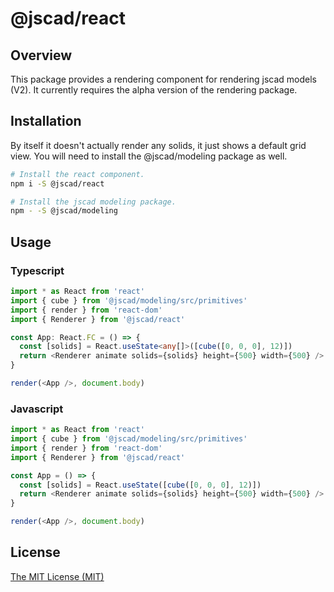 # @jscad/react

## Overview

This package provides a rendering component for rendering jscad models (V2). It currently requires the alpha version of the rendering package.

## Installation

By itself it doesn't actually render any solids, it just shows a default grid view. You will need to install the @jscad/modeling package as well.

```bash
# Install the react component.
npm i -S @jscad/react

# Install the jscad modeling package.
npm - -S @jscad/modeling
```

## Usage

### Typescript

```ts
import * as React from 'react'
import { cube } from '@jscad/modeling/src/primitives'
import { render } from 'react-dom'
import { Renderer } from '@jscad/react'

const App: React.FC = () => {
  const [solids] = React.useState<any[]>([cube([0, 0, 0], 12)])
  return <Renderer animate solids={solids} height={500} width={500} />
}

render(<App />, document.body)
```

### Javascript

```js
import * as React from 'react'
import { cube } from '@jscad/modeling/src/primitives'
import { render } from 'react-dom'
import { Renderer } from '@jscad/react'

const App = () => {
  const [solids] = React.useState([cube([0, 0, 0], 12)])
  return <Renderer animate solids={solids} height={500} width={500} />
}

render(<App />, document.body)
```

## License

[The MIT License (MIT)](LICENSE)
